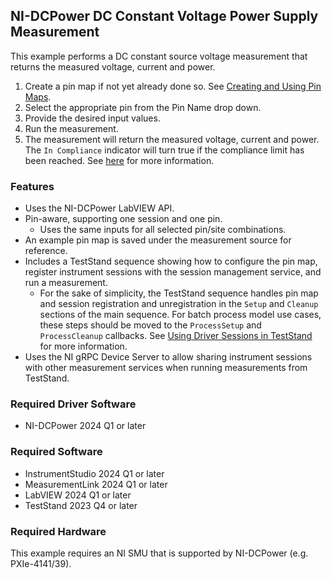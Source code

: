 ## NI-DCPower DC Constant Voltage Power Supply Measurement

This example performs a DC constant source voltage measurement that returns the measured voltage, current and power.

1. Create a pin map if not yet already done so. See [Creating and Using Pin Maps](https://www.ni.com/docs/en-US/bundle/measurementlink/page/using-pin-maps.html).
2. Select the appropriate pin from the Pin Name drop down.
3. Provide the desired input values.
4. Run the measurement.
5. The measurement will return the measured voltage, current and power. The `In Compliance` indicator will turn true if the compliance limit has been reached. See [here](https://www.ni.com/en/support/documentation/supplemental/19/smu-best-practices--understanding-compliance-and-device-protecti.html) for more information.



### Features

- Uses the NI-DCPower LabVIEW API.
- Pin-aware, supporting one session and one pin.
  - Uses the same inputs for all selected pin/site combinations.
- An example pin map is saved under the measurement source for reference.
- Includes a TestStand sequence showing how to configure the pin map, register instrument sessions with the session management service, and run a measurement.
  - For the sake of simplicity, the TestStand sequence handles pin map and session registration and unregistration in the `Setup` and `Cleanup` sections of the main sequence. For batch process model use cases, these steps should be moved to the `ProcessSetup` and `ProcessCleanup` callbacks. See [Using Driver Sessions in TestStand](https://www.ni.com/docs/en-US/bundle/measurementlink/page/teststand-drivers.html) for more information.
- Uses the NI gRPC Device Server to allow sharing instrument sessions with other measurement services when running measurements from TestStand.

### Required Driver Software

- NI-DCPower 2024 Q1 or later

### Required Software

- InstrumentStudio 2024 Q1 or later
- MeasurementLink 2024 Q1 or later
- LabVIEW 2024 Q1 or later
- TestStand 2023 Q4 or later

### Required Hardware

This example requires an NI SMU that is supported by NI-DCPower (e.g. PXIe-4141/39).